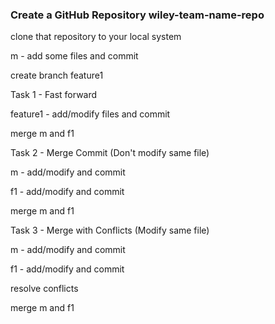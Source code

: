 
### Create a GitHub Repository wiley-team-name-repo

clone that repository to your local system

m - add some files and commit

create branch feature1

Task 1 - Fast forward

feature1 - add/modify files and commit

merge m and f1


Task 2 - Merge Commit (Don't modify same file)

m - add/modify and commit

f1 - add/modify and commit 

merge m and f1


Task 3 - Merge with Conflicts (Modify same file)

m - add/modify and commit

f1 - add/modify and commit 

resolve conflicts

merge m and f1
